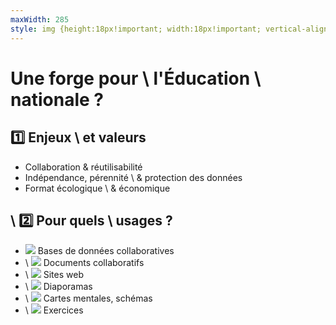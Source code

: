 ```yaml
---
maxWidth: 285
style: img {height:18px!important; width:18px!important; vertical-align:top; margin-right:0.3em; display:inline-block!important} .hide {background-color:white}
---
```


# Une forge pour \\ l'Éducation \\ nationale ?

## :one: Enjeux \\ et valeurs

- Collaboration & réutilisabilité
- Indépendance, pérennité \\ & protection des données
- Format écologique \\ & économique

## \\ :two: Pour quels \\ usages ?

- ![](https://www.svgrepo.com/show/22204/database.svg) Bases de données collaboratives
- \\ ![](https://www.svgrepo.com/show/213075/document-files-and-folders.svg) Documents collaboratifs
- \\ ![](https://www.svgrepo.com/show/131944/website-window.svg) Sites web
- \\ ![](https://www.svgrepo.com/show/154143/photo-slideshow.svg) Diaporamas
- \\ ![](https://www.svgrepo.com/show/42092/scheme.svg)  Cartes mentales,  schémas
- \\ ![](https://www.svgrepo.com/show/145572/dumbbell-exercise.svg) Exercices